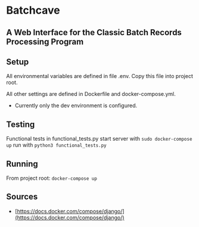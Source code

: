 # Batchcave
## A Web Interface for the Classic Batch Records Processing Program

## Setup
All environmental variables are defined in file .env. Copy this file into project root.

All other settings are defined in Dockerfile and docker-compose.yml.

* Currently only the dev environment is configured. 

## Testing
Functional tests in functional_tests.py 
start server with ```sudo docker-compose up```
run with ```python3 functional_tests.py```

## Running
From project root:
```docker-compose up```

## Sources
* [https://docs.docker.com/compose/django/](https://docs.docker.com/compose/django/)
